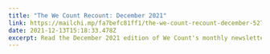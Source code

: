 ```yaml
---
title: "The We Count Recount: December 2021"
link: https://mailchi.mp/fa7befc81ff1/the-we-count-recount-december-5272637
date: 2021-12-13T15:18:33.478Z
excerpt: Read the December 2021 edition of We Count's monthly newsletter.
---
```

